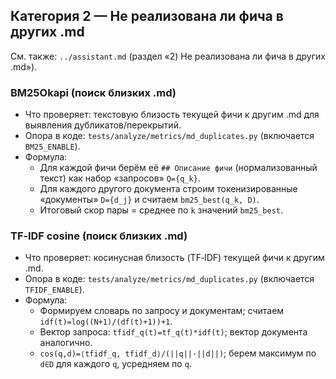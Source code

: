 ## Категория 2 — Не реализована ли фича в других .md

См. также: `../assistant.md` (раздел «2) Не реализована ли фича в других .md»).

### BM25Okapi (поиск близких .md)
- Что проверяет: текстовую близость текущей фичи к другим .md для выявления дубликатов/перекрытий.
- Опора в коде: `tests/analyze/metrics/md_duplicates.py` (включается `BM25_ENABLE`).
- Формула:
  - Для каждой фичи берём её `## Описание фичи` (нормализованный текст) как набор «запросов» `Q={q_k}`.
  - Для каждого другого документа строим токенизированные «документы» `D={d_j}` и считаем `bm25_best(q_k, D)`.
  - Итоговый скор пары = среднее по `k` значений `bm25_best`.

### TF‑IDF cosine (поиск близких .md)
- Что проверяет: косинусная близость (TF‑IDF) текущей фичи к другим .md.
- Опора в коде: `tests/analyze/metrics/md_duplicates.py` (включается `TFIDF_ENABLE`).
- Формула:
  - Формируем словарь по запросу и документам; считаем `idf(t)=log((N+1)/(df(t)+1))+1`.
  - Вектор запроса: `tfidf_q(t)=tf_q(t)*idf(t)`; вектор документа аналогично.
  - `cos(q,d)=⟨tfidf_q, tfidf_d⟩/(||q||·||d||)`; берем максимум по `d∈D` для каждого `q`, усредняем по `q`.







